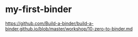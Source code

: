 # my-first-binder
https://github.com/Build-a-binder/build-a-binder.github.io/blob/master/workshop/10-zero-to-binder.md
